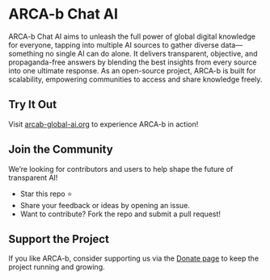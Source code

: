 # ARCA-b Chat AI

ARCA-b Chat AI aims to unleash the full power of global digital knowledge for everyone, tapping into multiple AI sources to gather diverse data—something no single AI can do alone. It delivers transparent, objective, and propaganda-free answers by blending the best insights from every source into one ultimate response. As an open-source project, ARCA-b is built for scalability, empowering communities to access and share knowledge freely.

## Try It Out
Visit [arcab-global-ai.org](https://arcab-global-ai.org) to experience ARCA-b in action!

## Join the Community
We’re looking for contributors and users to help shape the future of transparent AI!  
- Star this repo ⭐  
- Share your feedback or ideas by opening an issue.  
- Want to contribute? Fork the repo and submit a pull request!

## Support the Project
If you like ARCA-b, consider supporting us via the [Donate page](https://arcab-global-ai.org/donate) to keep the project running and growing.
